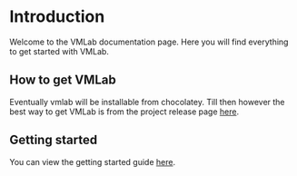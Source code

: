 # Introduction
Welcome to the VMLab documentation page. Here you will find everything to get started with VMLab.

## How to get VMLab
Eventually vmlab will be installable from chocolatey. Till then however the best way to get VMLab is from the project release page [here](https://github.com/wiltaylor/VMLab/releases).


## Getting started
You can view the getting started guide [here](../GettingStarted/index.md).